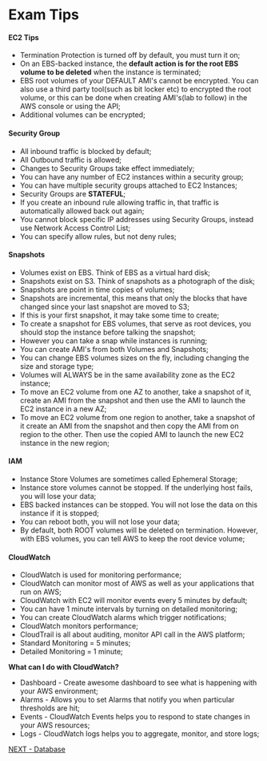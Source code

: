 # Exam Tips

#### EC2 Tips  

* Termination Protection is turned off by default, you must turn it on;  
* On an EBS-backed instance, the **default action is for the root EBS volume to be deleted** when the instance is terminated;  
* EBS root volumes of your DEFAULT AMI's cannot be encrypted. You can also use a third party tool(such as bit locker etc) to encrypted the root volume, or this can be done when creating AMI's(lab to follow) in the AWS console or using the API;  
* Additional volumes can be encrypted;  


#### Security Group  

* All inbound traffic is blocked by default;  
* All Outbound traffic is allowed;  
* Changes to Security Groups take effect immediately;  
* You can have any number of EC2 instances within a security group;  
* You can have multiple security groups attached to EC2 Instances;  
* Security Groups are **STATEFUL**;  
* If you create an inbound rule allowing traffic in, that traffic is automatically allowed back out again;  
* You cannot block specific IP addresses using Security Groups, instead use Network Access Control List;  
* You can specify allow rules, but not deny rules;


#### Snapshots  

* Volumes exist on EBS. Think of EBS as a virtual hard disk;  
* Snapshots exist on S3. Think of snapshots as a photograph of the disk;  
* Snapshots are point in time copies of volumes;  
* Snapshots are incremental, this means that only the blocks that have changed since your last snapshot are moved to S3;   
* If this is your first snapshot, it may take some time to create;  
* To create a snapshot for EBS volumes, that serve as root devices, you should stop the instance before talking the snapshot;  
* However  you can take a snap while instances is running;  
* You can create AMI's from both Volumes and Snapshots;  
* You can change EBS volumes sizes on the fly, including changing the size and storage type;  
* Volumes will ALWAYS be in the same availability zone as the EC2 instance;  
* To move an EC2 volume from one AZ to another, take a snapshot of it, create an AMI from the snapshot and then use the AMI to launch the EC2 instance in a new AZ;  
* To move an EC2 volume from one region to another, take a snapshot of it create an AMI from the snapshot and then copy the AMI from on region to the other. Then use the copied AMI to launch the new EC2 instance in the new region;

#### IAM  

* Instance Store Volumes are sometimes called Ephemeral Storage;  
* Instance store volumes cannot be stopped. If the underlying host fails, you will lose your data;  
* EBS backed instances can be stopped. You will not lose the data on this instance if it is stopped;  
* You can reboot both, you will not lose your data;  
* By default, both ROOT volumes will be deleted on termination. However, with EBS volumes, you can tell AWS to keep the root device volume;


#### CloudWatch  

* CloudWatch is used for monitoring performance;  
* CloudWatch can monitor most of AWS as well as your applications that run on AWS;  
* CloudWatch with EC2 will monitor events every 5 minutes by default;  
* You can have 1 minute intervals by turning on detailed monitoring;  
* You can create CloudWatch alarms which trigger notifications;  
* CloudWatch monitors performance;  
* CloudTrail is all about auditing, monitor API call in the AWS platform;  
* Standard Monitoring = 5 minutes;  
* Detailed Monitoring  = 1 minute;

**What can I do with CloudWatch?**   

* Dashboard - Create awesome  dashboard to see what is happening with your AWS environment;  
* Alarms - Allows you to set Alarms that notify you when particular thresholds are hit;  
* Events - CloudWatch Events helps you to respond to state changes in your AWS resources;  
* Logs - CloudWatch logs helps you to aggregate, monitor, and store logs;  

[NEXT - Database](../database/overview.md)
